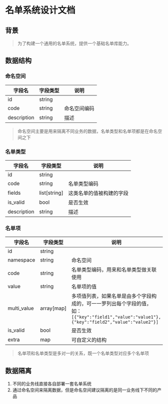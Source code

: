 # 名单系统设计文档

##  背景

> 为了构建一个通用的名单系统，提供一个基础名单库能力。

## 数据结构

### 命名空间

| 字段名      | 字段类型 | 说明         |
| ----------- | -------- | ------------ |
| id          | string   |              |
| code        | string   | 命名空间编码 |
| description | string   | 描述         |

> 命名空间主要是用来隔离不同业务的数据，名单类型和名单项都是在命名空间之下

### 名单类型

| 字段名      | 字段类型     | 说明                     |
| ----------- | ------------ | ------------------------ |
| id          | string       |                          |
| code        | string       | 名单类型编码             |
| fields      | list[string] | 这类名单的值被构建的字段 |
| is_valid    | bool         | 是否生效                 |
| description | string       | 描述                     |

### 名单项

| 字段名      | 字段类型   | 说明                                                         |
| ----------- | ---------- | ------------------------------------------------------------ |
| id          | string     |                                                              |
| namespace   | string     | 命名空间                                                     |
| code        | string     | 名单类型编码，用来和名单类型做关联使用                       |
| value       | string     | 名单项的值                                                   |
| multi_value | array[map] | 多项值列表，如果名单是由多个字段构成的，可一一罗列出每个字段的值，如：`[{"key":"field1","value":"value1"},{"key":"field2","value":"value2"}]` |
| is_valid    | bool       | 是否生效                                                     |
| extra       | map        | 可自定义的结构                                               |

> 名单项和名单类型是多对一的关系，既一个名单类型对应多个名单项

## 数据隔离

1. 不同的业务线直接各自部署一套名单系统
2. 通过命名空间来隔离数据，但是命名空间建议隔离的是同一业务线下不同的产品

